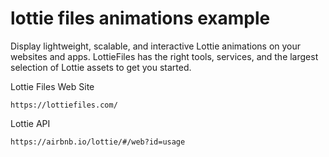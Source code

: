 # lottie files animations example

Display lightweight, scalable, and interactive Lottie animations on your websites and apps. LottieFiles has the right tools, services, and the largest selection of Lottie assets to get you started.


Lottie Files Web Site
```
https://lottiefiles.com/
```

Lottie API
```
https://airbnb.io/lottie/#/web?id=usage
```
